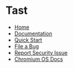 # Tast

<!-- [logo]: /docs/logo_512.png -->
[home]: /README.md

* [Home][home]
* [Documentation](/docs/README.md)
* [Quick Start](/docs/quickstart.md)
* [File a Bug](/docs/getting_help.md#bug-reports)
* [Report Security Issue](https://chromium.googlesource.com/chromiumos/docs/+/HEAD/reporting_bugs.md#security)
* [Chromium OS Docs](https://chromium.googlesource.com/chromiumos/docs/+/HEAD/README.md)
